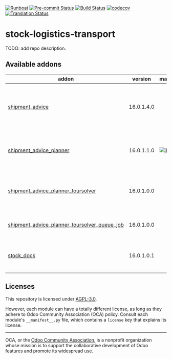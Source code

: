 
[![Runboat](https://img.shields.io/badge/runboat-Try%20me-875A7B.png)](https://runboat.odoo-community.org/builds?repo=OCA/stock-logistics-transport&target_branch=16.0)
[![Pre-commit Status](https://github.com/OCA/stock-logistics-transport/actions/workflows/pre-commit.yml/badge.svg?branch=16.0)](https://github.com/OCA/stock-logistics-transport/actions/workflows/pre-commit.yml?query=branch%3A16.0)
[![Build Status](https://github.com/OCA/stock-logistics-transport/actions/workflows/test.yml/badge.svg?branch=16.0)](https://github.com/OCA/stock-logistics-transport/actions/workflows/test.yml?query=branch%3A16.0)
[![codecov](https://codecov.io/gh/OCA/stock-logistics-transport/branch/16.0/graph/badge.svg)](https://codecov.io/gh/OCA/stock-logistics-transport)
[![Translation Status](https://translation.odoo-community.org/widgets/stock-logistics-transport-16-0/-/svg-badge.svg)](https://translation.odoo-community.org/engage/stock-logistics-transport-16-0/?utm_source=widget)

<!-- /!\ do not modify above this line -->

# stock-logistics-transport

TODO: add repo description.

<!-- /!\ do not modify below this line -->

<!-- prettier-ignore-start -->

[//]: # (addons)

Available addons
----------------
addon | version | maintainers | summary
--- | --- | --- | ---
[shipment_advice](shipment_advice/) | 16.0.1.4.0 |  | Manage your (un)loading process through shipment advices.
[shipment_advice_planner](shipment_advice_planner/) | 16.0.1.1.0 | [![jbaudoux](https://github.com/jbaudoux.png?size=30px)](https://github.com/jbaudoux) | This module is used to plan ready transfers in shipment advices.
[shipment_advice_planner_toursolver](shipment_advice_planner_toursolver/) | 16.0.1.0.0 |  | Shipment advices planning by geo-optimization (TourSolver)
[shipment_advice_planner_toursolver_queue_job](shipment_advice_planner_toursolver_queue_job/) | 16.0.1.0.0 |  | Run TourSolver queries in queue jobs
[stock_dock](stock_dock/) | 16.0.1.0.1 |  | Manage the loading docks of your warehouse.

[//]: # (end addons)

<!-- prettier-ignore-end -->

## Licenses

This repository is licensed under [AGPL-3.0](LICENSE).

However, each module can have a totally different license, as long as they adhere to Odoo Community Association (OCA)
policy. Consult each module's `__manifest__.py` file, which contains a `license` key
that explains its license.

----
OCA, or the [Odoo Community Association](http://odoo-community.org/), is a nonprofit
organization whose mission is to support the collaborative development of Odoo features
and promote its widespread use.
